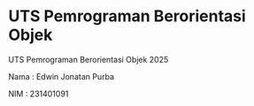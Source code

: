 # UTS Pemrograman Berorientasi Objek
 UTS Pemrograman Berorientasi Objek 2025

 Nama : Edwin Jonatan Purba

 NIM  : 231401091
